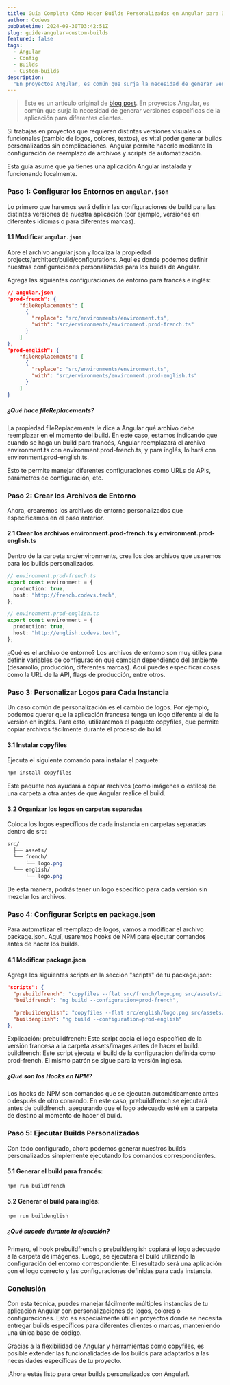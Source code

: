 ```yaml
---
title: Guía Completa Cómo Hacer Builds Personalizados en Angular para Diferentes Instancias (Logos y Estilos)
author: Codevs
pubDatetime: 2024-09-30T03:42:51Z
slug: guide-angular-custom-builds
featured: false
tags:
  - Angular
  - Config
  - Builds
  - Custom-builds
description:
  "En proyectos Angular, es común que surja la necesidad de generar versiones específicas de la aplicación para diferentes clientes, marcas o instancias. Un ejemplo común es cambiar logos o temas de color, sin alterar el código base. En esta guía paso a paso, aprenderás cómo realizar builds personalizados, reemplazando logos y estilos según la instancia que estés construyendo."
---
```


> Este es un articulo original de [blog post](https://codevs.tech/blog/posts/guide-angular-custom-builds). En proyectos Angular, es común que surja la necesidad de generar versiones específicas de la aplicación para diferentes clientes.

Si trabajas en proyectos que requieren distintas versiones visuales o funcionales (cambio de logos, colores, textos), es vital poder generar builds personalizados sin complicaciones. Angular permite hacerlo mediante la configuración de reemplazo de archivos y scripts de automatización.

Esta guía asume que ya tienes una aplicación Angular instalada y funcionando localmente.

### Paso 1: Configurar los Entornos en ```angular.json```

Lo primero que haremos será definir las configuraciones de build para las distintas versiones de nuestra aplicación (por ejemplo, versiones en diferentes idiomas o para diferentes marcas).

#### 1.1 Modificar ```angular.json```

Abre el archivo angular.json y localiza la propiedad projects/architect/build/configurations. Aquí es donde podemos definir nuestras configuraciones personalizadas para los builds de Angular.

Agrega las siguientes configuraciones de entorno para francés e inglés:

```json
// angular.json
"prod-french": {
    "fileReplacements": [
      {
        "replace": "src/environments/environment.ts",
        "with": "src/environments/environment.prod-french.ts"
      }
    ]
},
"prod-english": {
    "fileReplacements": [
      {
        "replace": "src/environments/environment.ts",
        "with": "src/environments/environment.prod-english.ts"
      }
    ]
}
```

##### ¿Qué hace fileReplacements?

La propiedad fileReplacements le dice a Angular qué archivo debe reemplazar en el momento del build. En este caso, estamos indicando que cuando se haga un build para francés, Angular reemplazará el archivo environment.ts con environment.prod-french.ts, y para inglés, lo hará con environment.prod-english.ts.

Esto te permite manejar diferentes configuraciones como URLs de APIs, parámetros de configuración, etc.

### Paso 2: Crear los Archivos de Entorno

Ahora, crearemos los archivos de entorno personalizados que especificamos en el paso anterior.

#### 2.1 Crear los archivos environment.prod-french.ts y environment.prod-english.ts

Dentro de la carpeta src/environments, crea los dos archivos que usaremos para los builds personalizados.

```typescript
// environment.prod-french.ts
export const environment = {
  production: true,
  host: "http://french.codevs.tech",
};

// environment.prod-english.ts
export const environment = {
  production: true,
  host: "http://english.codevs.tech",
};
```

¿Qué es el archivo de entorno?
Los archivos de entorno son muy útiles para definir variables de configuración que cambian dependiendo del ambiente (desarrollo, producción, diferentes marcas). Aquí puedes especificar cosas como la URL de la API, flags de producción, entre otros.

### Paso 3: Personalizar Logos para Cada Instancia

Un caso común de personalización es el cambio de logos. Por ejemplo, podemos querer que la aplicación francesa tenga un logo diferente al de la versión en inglés. Para esto, utilizaremos el paquete copyfiles, que permite copiar archivos fácilmente durante el proceso de build.

#### 3.1 Instalar copyfiles

Ejecuta el siguiente comando para instalar el paquete:

```bash
npm install copyfiles
```

Este paquete nos ayudará a copiar archivos (como imágenes o estilos) de una carpeta a otra antes de que Angular realice el build.

#### 3.2 Organizar los logos en carpetas separadas

Coloca los logos específicos de cada instancia en carpetas separadas dentro de src:

```css
src/
  ├── assets/
  └── french/
      └── logo.png
  └── english/
      └── logo.png
```

De esta manera, podrás tener un logo específico para cada versión sin mezclar los archivos.

### Paso 4: Configurar Scripts en package.json

Para automatizar el reemplazo de logos, vamos a modificar el archivo package.json. Aquí, usaremos hooks de NPM para ejecutar comandos antes de hacer los builds.

#### 4.1 Modificar package.json

Agrega los siguientes scripts en la sección "scripts" de tu package.json:

```json
"scripts": {
  "prebuildfrench": "copyfiles --flat src/french/logo.png src/assets/images",
  "buildfrench": "ng build --configuration=prod-french",

  "prebuildenglish": "copyfiles --flat src/english/logo.png src/assets/images",
  "buildenglish": "ng build --configuration=prod-english"
},
```

Explicación:
prebuildfrench: Este script copia el logo específico de la versión francesa a la carpeta assets/images antes de hacer el build.
buildfrench: Este script ejecuta el build de la configuración definida como prod-french.
El mismo patrón se sigue para la versión inglesa.

##### ¿Qué son los Hooks en NPM?

Los hooks de NPM son comandos que se ejecutan automáticamente antes o después de otro comando. En este caso, prebuildfrench se ejecutará antes de buildfrench, asegurando que el logo adecuado esté en la carpeta de destino al momento de hacer el build.

### Paso 5: Ejecutar Builds Personalizados

Con todo configurado, ahora podemos generar nuestros builds personalizados simplemente ejecutando los comandos correspondientes.

#### 5.1 Generar el build para francés:

```bash
npm run buildfrench
```

#### 5.2 Generar el build para inglés:

```bash
npm run buildenglish
```

##### ¿Qué sucede durante la ejecución?

Primero, el hook prebuildfrench o prebuildenglish copiará el logo adecuado a la carpeta de imágenes.
Luego, se ejecutará el build utilizando la configuración del entorno correspondiente.
El resultado será una aplicación con el logo correcto y las configuraciones definidas para cada instancia.

### Conclusión

Con esta técnica, puedes manejar fácilmente múltiples instancias de tu aplicación Angular con personalizaciones de logos, colores o configuraciones. Esto es especialmente útil en proyectos donde se necesita entregar builds específicos para diferentes clientes o marcas, manteniendo una única base de código.

Gracias a la flexibilidad de Angular y herramientas como copyfiles, es posible extender las funcionalidades de los builds para adaptarlos a las necesidades específicas de tu proyecto.

¡Ahora estás listo para crear builds personalizados con Angular!.
